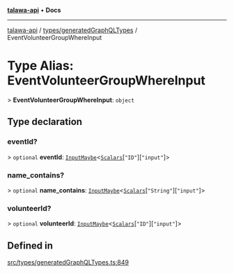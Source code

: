 [**talawa-api**](../../../README.md) • **Docs**

***

[talawa-api](../../../modules.md) / [types/generatedGraphQLTypes](../README.md) / EventVolunteerGroupWhereInput

# Type Alias: EventVolunteerGroupWhereInput

\> **EventVolunteerGroupWhereInput**: `object`

## Type declaration

### eventId?

\> `optional` **eventId**: [`InputMaybe`](InputMaybe.md)\<[`Scalars`](Scalars.md)\[`"ID"`\]\[`"input"`\]\>

### name\_contains?

\> `optional` **name\_contains**: [`InputMaybe`](InputMaybe.md)\<[`Scalars`](Scalars.md)\[`"String"`\]\[`"input"`\]\>

### volunteerId?

\> `optional` **volunteerId**: [`InputMaybe`](InputMaybe.md)\<[`Scalars`](Scalars.md)\[`"ID"`\]\[`"input"`\]\>

## Defined in

[src/types/generatedGraphQLTypes.ts:849](https://github.com/PalisadoesFoundation/talawa-api/blob/4a88fe62b20ebda9653c55ae8d39d6c6fac8831f/src/types/generatedGraphQLTypes.ts#L849)
